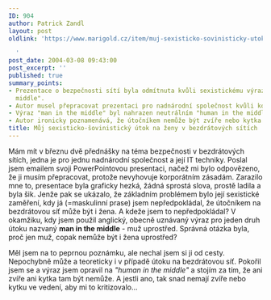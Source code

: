 ```yaml
---
ID: 904
author: Patrick Zandl
layout: post
oldlink: 'https://www.marigold.cz/item/muj-sexisticko-sovinisticky-utok-na-zeny-v-bezdratovych-sitich

  '
post_date: 2004-03-08 09:43:00
post_excerpt: ''
published: true
summary_points:
- Prezentace o bezpečnosti sítí byla odmítnuta kvůli sexistickému výrazu "man in the
  middle".
- Autor musel přepracovat prezentaci pro nadnárodní společnost kvůli korporátním zásadám.
- Výraz "man in the middle" byl nahrazen neutrálním "human in the middle".
- Autor ironicky poznamenává, že útočníkem nemůže být zvíře nebo kytka.
title: Můj sexisticko-šovinistický útok na ženy v bezdrátových sítích
---
```


<p>
Mám mít v březnu dvě přednášky na téma bezpečnosti v bezdrátových sítích, jedna je pro jednu&#160;nadnárodní společnost a její IT techniky. Poslal jsem emailem svoji PowerPointovou presentaci, načež mi bylo odpovězeno, že ji musím přepracovat, protože nevyhovuje korporátním zásadám. Zarazilo mne to, presentace byla graficky hezká, žádná sprostá slova, prostě ladila a byla šik. Jenže pak se ukázalo, že základním problémem bylo její sexistické zaměření, kdy já (=maskulinní prase) jsem nepředpokládal, že útočníkem na bezdrátovou síť může být i žena. A kdeže jsem to nepředpokládal? V okamžiku, kdy jsem použil anglický, obecně uznávaný výraz pro jeden druh útoku nazvaný <STRONG>man in the middle</STRONG> - muž uprostřed. Správná otázka byla, proč jen muž, copak nemůže být i žena uprostřed? </p>

<p>
Měl jsem na to peprnou poznámku, ale nechal jsem si ji od cesty. Nepochybně může a teoreticky i v případě útoku na bezdrátovou síť. Pokořil jsem se a výraz jsem opravil na <EM>"human in the middle"</EM> a stojím za tím, že ani zvíře ani kytka tam být nemůže. A jestli ano, tak snad nemají zvíře nebo kytku ve vedení, aby mi to kritizovalo...</p>
